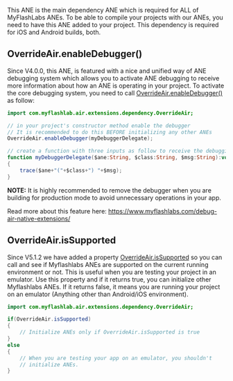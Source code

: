 This ANE is the main dependency ANE which is required for ALL of MyFlashLabs ANEs. To be able to compile your projects with our ANEs, you need to have this ANE added to your project. This dependency is required for iOS and Android builds, both.

## OverrideAir.enableDebugger() ##
Since V4.0.0, this ANE, is featured with a nice and unified way of ANE debugging system which allows you to activate ANE debugging to receive more information about how an ANE is operating in your project. To activate the core debugging system, you need to call [OverrideAir.enableDebugger()](https://myflashlab.github.io/asdoc/com/myflashlab/air/extensions/dependency/OverrideAir.html#enableDebugger()) as follow:

```actionscript
import com.myflashlab.air.extensions.dependency.OverrideAir;

// in your project's constructor method enable the debugger
// It is recommended to do this BEFORE initializing any other ANEs
OverrideAir.enableDebugger(myDebuggerDelegate);

// create a function with three inputs as follow to receive the debugging information
function myDebuggerDelegate($ane:String, $class:String, $msg:String):void
{
	trace($ane+"("+$class+") "+$msg);
}
```

**NOTE:** It is highly recommended to remove the debugger when you are building for production mode to avoid unnecessary operations in your app.

Read more about this feature here: https://www.myflashlabs.com/debug-air-native-extensions/

## OverrideAir.isSupported ##
Since V5.1.2 we have added a property [OverrideAir.isSupported](https://myflashlab.github.io/asdoc/com/myflashlab/air/extensions/dependency/OverrideAir.html#isSupported) so you can call and see if Myflashlabs ANEs are supported on the current running environment or not. This is useful when you are testing your project in an emulator. Use this property and if it returns true, you can initialize other Myflashlabs ANEs. If it returns false, it means you are running your project on an emulator (Anything other than Android/iOS environment).

```actionscript
import com.myflashlab.air.extensions.dependency.OverrideAir;

if(OverrideAir.isSupported)
{
	// Initialize ANEs only if OverrideAir.isSupported is true
}
else
{
	// When you are testing your app on an emulator, you shouldn't
	// initialize ANEs.
}
```